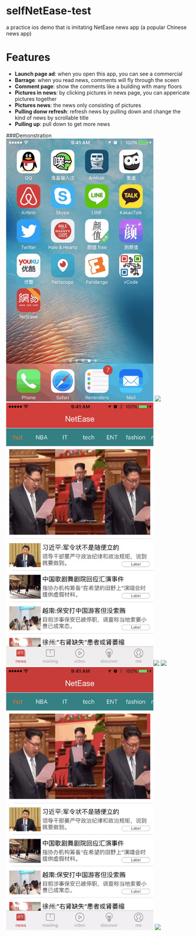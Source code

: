 # selfNetEase-test
a practice ios demo that is imitating NetEase news app (a popular Chinese news app)
# Features
*   **Launch page ad**: when you open this app, you can see a commercial
*   **Barrage**: when you read news, comments will fly through the sceen
*   **Comment page**: show the comments like a building with many floors
*   **Pictures in news**: by clicking pictures in news page, you can appericate pictures together
*   **Pictures news**: the news only consisting of pictures
*   **Pulling donw refresh**: refresh news by pulling down and change the kind of news by scrollable title 
*   **Pulling up**: pull down to get more news

###Demonstration
<img src="https://github.com/CranberryYam/selfNetEase-test/blob/master/demoGif/netease-launch.gif" width="400" /> <img src="https://github.com/CranberryYam/selfNetEase-test/blob/master/demoGif/netease-barrage.gif" width="400" />
<img src="https://github.com/CranberryYam/selfNetEase-test/blob/master/demoGif/netease-news.gif" width="400" /><img src="https://github.com/CranberryYam/selfNetEase-test/blob/master/demoGif/netease-littlephoto.gif" width="400" />
 <img src="https://github.com/CranberryYam/selfNetEase-test/blob/master/demoGif/netease-photo.gif" width="400" />
<img src="https://github.com/CranberryYam/selfNetEase-test/blob/master/demoGif/netease-scroll.gif" width="400" /> <img src="https://github.com/CranberryYam/selfNetEase-test/blob/master/demoGif/netease-scroll2.gif" width="400" />




